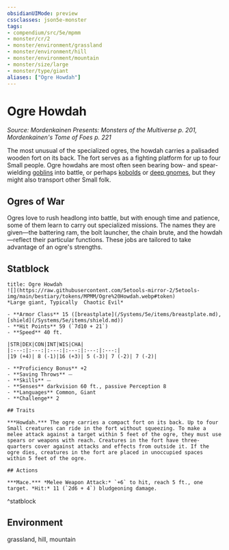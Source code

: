 ```yaml
---
obsidianUIMode: preview
cssclasses: json5e-monster
tags:
- compendium/src/5e/mpmm
- monster/cr/2
- monster/environment/grassland
- monster/environment/hill
- monster/environment/mountain
- monster/size/large
- monster/type/giant
aliases: ["Ogre Howdah"]
---
```

# Ogre Howdah
*Source: Mordenkainen Presents: Monsters of the Multiverse p. 201, Mordenkainen's Tome of Foes p. 221*  

The most unusual of the specialized ogres, the howdah carries a palisaded wooden fort on its back. The fort serves as a fighting platform for up to four Small people. Ogre howdahs are most often seen bearing bow- and spear-wielding [goblins](/Systems/5e/bestiary/humanoid/goblin.md) into battle, or perhaps [kobolds](/Systems/5e/bestiary/humanoid/kobold.md) or [deep gnomes](/Systems/5e/bestiary/humanoid/deep-gnome-svirfneblin.md), but they might also transport other Small folk.

## Ogres of War

Ogres love to rush headlong into battle, but with enough time and patience, some of them learn to carry out specialized missions. The names they are given—the battering ram, the bolt launcher, the chain brute, and the howdah—reflect their particular functions. These jobs are tailored to take advantage of an ogre's strengths.

## Statblock

```ad-statblock
title: Ogre Howdah
![](https://raw.githubusercontent.com/5etools-mirror-2/5etools-img/main/bestiary/tokens/MPMM/Ogre%20Howdah.webp#token)
*Large giant, Typically  Chaotic Evil*

- **Armor Class** 15 ([breastplate](/Systems/5e/items/breastplate.md), [shield](/Systems/5e/items/shield.md))
- **Hit Points** 59 (`7d10 + 21`)
- **Speed** 40 ft.

|STR|DEX|CON|INT|WIS|CHA|
|:---:|:---:|:---:|:---:|:---:|:---:|
|19 (+4)| 8 (-1)|16 (+3)| 5 (-3)| 7 (-2)| 7 (-2)|

- **Proficiency Bonus** +2
- **Saving Throws** ⏤
- **Skills** ⏤
- **Senses** darkvision 60 ft., passive Perception 8
- **Languages** Common, Giant
- **Challenge** 2

## Traits

***Howdah.*** The ogre carries a compact fort on its back. Up to four Small creatures can ride in the fort without squeezing. To make a melee attack against a target within 5 feet of the ogre, they must use spears or weapons with reach. Creatures in the fort have three-quarters cover against attacks and effects from outside it. If the ogre dies, creatures in the fort are placed in unoccupied spaces within 5 feet of the ogre.

## Actions

***Mace.*** *Melee Weapon Attack:* `+6` to hit, reach 5 ft., one target. *Hit:* 11 (`2d6 + 4`) bludgeoning damage.
```
^statblock

## Environment

grassland, hill, mountain
